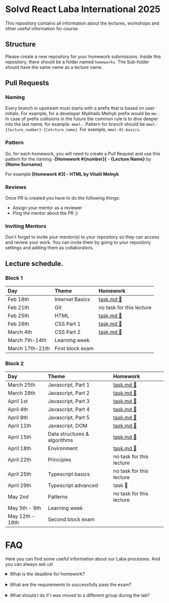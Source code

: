 # Solvd React Laba International 2025

This repository contains all information about the lectures, workshops and other useful information
for course.

## Structure

Please create a new repository for your homework submissions. Inside this repository, there should
be a folder named `homeworks`. The Sub-folder should have the same name as a lecture name.

## Pull Requests

### Naming

Every branch in upstream must starts with a prefix that is based on user initials. For example, for
a developer Mykhailo Melnyk prefix would be `mm-`. In case of prefix collisions in the future the
common rule is to dive deeper into the last name, for example: `mmel-`. Pattern for branch should be
`mmel-{lecture_number}-{letcture_name}`. For example, `mmel-01-basics`.

### Pattern

So, for each homework, you will need to create a Pull Request and use this pattern for the
naming -**[Homework #{number}]** - **{Lecture Name}** by **{Name Surname}**

For example **[Homework #3] - HTML by Vitalii Melnyk**

### Reviews

Once PR is created you have to do the following things:

- Assign your mentor as a reviewer
- Ping the mentor about the PR ;)

### Inviting Mentors

Don't forget to invite your mentor(s) to your repository so they can access and review your work.
You can invite them by going to your repository settings and adding them as collaborators.

## Lecture schedule.

### Block 1

| Day             | Theme            | Homework                                         |
| :-------------- | :--------------- | :----------------------------------------------- |
| Feb 18th        | Internet Basics  | [task.md 🔗](./lectures/01-basics/task.md)       |
| Feb 21th        | Git              | no task for this lecture                         |
| Feb 25th        | HTML             | [task.md 🔗](./lectures/03-html-basics/task.md)  |
| Feb 28th        | CSS Part 1       | [task.md 🔗](./lectures/04-css/task.md)          |
| March 4th       | CSS Part 2       | [task.md 🔗](./lectures/05-css-advanced/task.md) |
| March 7th-14th  | Learning week    |                                                  |
| March 17th-21th | First block exam |                                                  |

### Block 2

| Day             | Theme                        | Homework                                                           |
| :-------------- | :--------------------------- | :----------------------------------------------------------------- |
| March 25th      | Javascript, Part 1           | [task.md 🔗](./lectures/06-js-basics-1/task.md)                    |
| March 28th      | Javascript, Part 2           | [task.md 🔗](./lectures/07-js-basics-2/task.md)                    |
| April 1st       | Javascript, Part 3           | [task.md 🔗](./lectures/08-js-advanced/task.md)                    |
| April 4th       | Javascript, Part 4           | [task.md 🔗](./lectures/09-js-advanced-2/task.md)                  |
| April 8th       | Javascript, Part 5           | [task.md 🔗](./lectures/10-js-advanced-3/task.md)                  |
| April 11th      | Javascript, DOM              | [task.md 🔗](./lectures/11-js-dom/task.md)                         |
| April 15th      | Data structures & algorithms | [task.md 🔗](./lectures/12-data-structures-and-algorithms/task.md) |
| April 18th      | Environment                  | [task.md 🔗](./lectures/13-environment-and-preprocessors/task.md)  |
| April 22th      | Principles                   | no task for this lecture                                           |
| April 25th      | Typescript basics            | no task for this lecture                                           |
| April 29th      | Typescript advanced          | task 🔗                                                            |
| May 2nd         | Patterns                     | no task for this lecture                                           |
| May 5th - 9th   | Learning week                |                                                                    |
| May 12th - 16th | Second block exam            |                                                                    |

# FAQ

Here you can find some useful information about our Laba processes. And you can always ask us!

<details>
<summary>What is the deadline for homework?</summary>

The deadline for all homework assignments is the next lecture, unless otherwise changed by your
mentor.

</details>
<br>

<details>
<summary>What are the requirements to successfully pass the exam?</summary>

Your exam result depends on whether you've submitted all assignments during the block, as well as
your performance in the theoretical and practical parts of the exam. Based on your results, a
decision will be made on whether you proceed to the next stage.

</details>
<br>
<details>
<summary>What should I do if I was moved to a different group during the lab?</summary>

Sometimes we need to rebalance groups after the exams. If you were moved to a different group after
a block, it means you were assigned to a different mentor's group. If you have any additional
questions, feel free to reach out to any of the mentors — we’re always happy to help!

</details>

<br>
<br>
